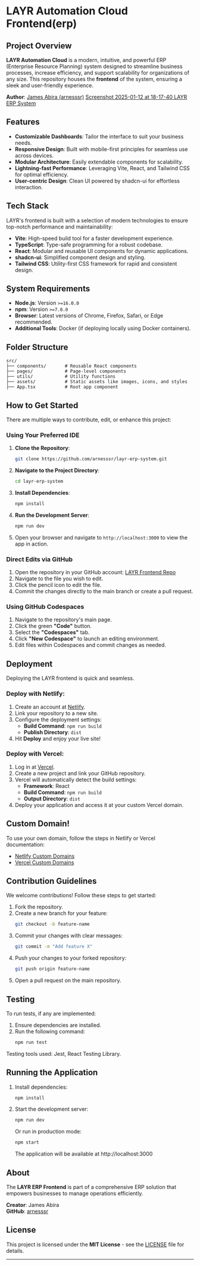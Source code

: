 # LAYR Automation Cloud Frontend(erp)

## Project Overview

**LAYR Automation Cloud** is a modern, intuitive, and powerful ERP (Enterprise Resource Planning) system designed to streamline business processes, increase efficiency, and support scalability for organizations of any size. This repository houses the **frontend** of the system, ensuring a sleek and user-friendly experience.

**Author**: [James Abira (arnesssr)](https://github.com/arnesssr)
[Screenshot 2025-01-12 at 18-17-40 LAYR ERP System](https://github.com/user-attachments/assets/a618ca9b-bd33-47ab-b038-4d6e4fc9ba34)


## Features

- **Customizable Dashboards**: Tailor the interface to suit your business needs.
- **Responsive Design**: Built with mobile-first principles for seamless use across devices.
- **Modular Architecture**: Easily extendable components for scalability.
- **Lightning-fast Performance**: Leveraging Vite, React, and Tailwind CSS for optimal efficiency.
- **User-centric Design**: Clean UI powered by shadcn-ui for effortless interaction.

## Tech Stack

LAYR's frontend is built with a selection of modern technologies to ensure top-notch performance and maintainability:

- **Vite**: High-speed build tool for a faster development experience.
- **TypeScript**: Type-safe programming for a robust codebase.
- **React**: Modular and reusable UI components for dynamic applications.
- **shadcn-ui**: Simplified component design and styling.
- **Tailwind CSS**: Utility-first CSS framework for rapid and consistent design.

## System Requirements

- **Node.js**: Version `>=16.0.0`
- **npm**: Version `>=7.0.0`
- **Browser**: Latest versions of Chrome, Firefox, Safari, or Edge recommended.
- **Additional Tools**: Docker (if deploying locally using Docker containers).

## Folder Structure

```plaintext
src/
├── components/       # Reusable React components
├── pages/            # Page-level components
├── utils/            # Utility functions
├── assets/           # Static assets like images, icons, and styles
├── App.tsx           # Root app component
```

## How to Get Started

There are multiple ways to contribute, edit, or enhance this project:

### Using Your Preferred IDE

1. **Clone the Repository**:
   ```sh
   git clone https://github.com/arnesssr/layr-erp-system.git
   ```

2. **Navigate to the Project Directory**:
   ```sh
   cd layr-erp-system
   ```

3. **Install Dependencies**:
   ```sh
   npm install
   ```

4. **Run the Development Server**:
   ```sh
   npm run dev
   ```

5. Open your browser and navigate to `http://localhost:3000` to view the app in action.

### Direct Edits via GitHub

1. Open the repository in your GitHub account: [LAYR Frontend Repo](https://github.com/arnesssr/layr-erp-system)
2. Navigate to the file you wish to edit.
3. Click the pencil icon to edit the file.
4. Commit the changes directly to the main branch or create a pull request.

### Using GitHub Codespaces

1. Navigate to the repository's main page.
2. Click the green **"Code"** button.
3. Select the **"Codespaces"** tab.
4. Click **"New Codespace"** to launch an editing environment.
5. Edit files within Codespaces and commit changes as needed.

## Deployment

Deploying the LAYR frontend is quick and seamless.

### Deploy with **Netlify**:

1. Create an account at [Netlify](https://www.netlify.com).
2. Link your repository to a new site.
3. Configure the deployment settings:
   - **Build Command**: `npm run build`
   - **Publish Directory**: `dist`
4. Hit **Deploy** and enjoy your live site!

### Deploy with **Vercel**:

1. Log in at [Vercel](https://vercel.com).
2. Create a new project and link your GitHub repository.
3. Vercel will automatically detect the build settings:
   - **Framework**: React
   - **Build Command**: `npm run build`
   - **Output Directory**: `dist`
4. Deploy your application and access it at your custom Vercel domain.

## Custom Domain!

To use your own domain, follow the steps in Netlify or Vercel documentation:

- [Netlify Custom Domains](https://docs.netlify.com/domains-https/custom-domains/)
- [Vercel Custom Domains](https://vercel.com/docs/concepts/projects/domains)

## Contribution Guidelines

We welcome contributions! Follow these steps to get started:

1. Fork the repository.
2. Create a new branch for your feature:
   ```sh
   git checkout -b feature-name
   ```
3. Commit your changes with clear messages:
   ```sh
   git commit -m "Add feature X"
   ```
4. Push your changes to your forked repository:
   ```sh
   git push origin feature-name
   ```
5. Open a pull request on the main repository.

## Testing

To run tests, if any are implemented:

1. Ensure dependencies are installed.
2. Run the following command:
   ```sh
   npm run test
   ```

Testing tools used: Jest, React Testing Library.

## Running the Application

1. Install dependencies:
   ```bash
   npm install
   ```

2. Start the development server:
   ```bash
   npm run dev
   ```

   Or run in production mode:
   ```bash
   npm start
   ```

   The application will be available at http://localhost:3000

## About

The **LAYR ERP Frontend** is part of a comprehensive ERP solution that empowers businesses to manage operations efficiently.

**Creator**: James Abira  
**GitHub**: [arnesssr](https://github.com/arnesssr)

## License

This project is licensed under the **MIT License** - see the [LICENSE](LICENSE) file for details.

---
````
